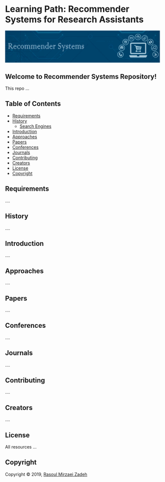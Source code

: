 # Learning Path: Recommender Systems for Research Assistants
<img src="banner.png"/>

## Welcome to Recommender Systems Repository!
This repo ...

## Table of Contents
* [Requirements](#requirements)
* [History](#history)
  * [Search Engines]()
* [Introduction](#introduction)
* [Approaches](#approaches)
* [Papers](#papers)
* [Conferences](#conferences)
* [Journals](#journals)
* [Contributing](#contributing)
* [Creators](#creators)
* [License](#license)
* [Copyright](#copyright)

## Requirements
....
## History
....
## Introduction
....
## Approaches
....
## Papers
....
## Conferences
....
## Journals
....
## Contributing
....
## Creators
....
## License
All resources ...

## Copyright
Copyright © 2019, [Rasoul Mirzaei Zadeh](https://mirzaeirasoul.github.io)
